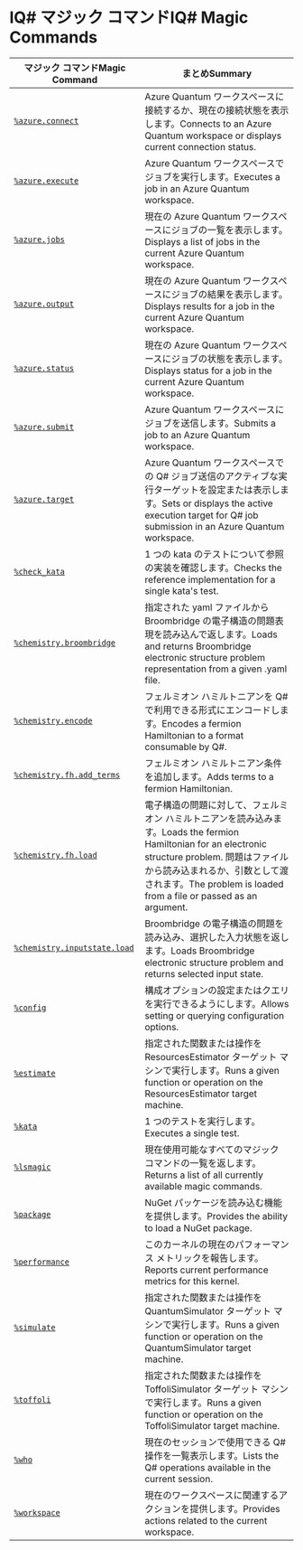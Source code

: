 # <a name="iq-magic-commands"></a><span data-ttu-id="9e1a1-101">IQ# マジック コマンド</span><span class="sxs-lookup"><span data-stu-id="9e1a1-101">IQ# Magic Commands</span></span>

| <span data-ttu-id="9e1a1-102">マジック コマンド</span><span class="sxs-lookup"><span data-stu-id="9e1a1-102">Magic Command</span></span> | <span data-ttu-id="9e1a1-103">まとめ</span><span class="sxs-lookup"><span data-stu-id="9e1a1-103">Summary</span></span> |
|---------------|---------|
| [`%azure.connect`](xref:microsoft.quantum.iqsharp.magic-ref.azure.connect) | <span data-ttu-id="9e1a1-104">Azure Quantum ワークスペースに接続するか、現在の接続状態を表示します。</span><span class="sxs-lookup"><span data-stu-id="9e1a1-104">Connects to an Azure Quantum workspace or displays current connection status.</span></span> |
| [`%azure.execute`](xref:microsoft.quantum.iqsharp.magic-ref.azure.execute) | <span data-ttu-id="9e1a1-105">Azure Quantum ワークスペースでジョブを実行します。</span><span class="sxs-lookup"><span data-stu-id="9e1a1-105">Executes a job in an Azure Quantum workspace.</span></span> |
| [`%azure.jobs`](xref:microsoft.quantum.iqsharp.magic-ref.azure.jobs) | <span data-ttu-id="9e1a1-106">現在の Azure Quantum ワークスペースにジョブの一覧を表示します。</span><span class="sxs-lookup"><span data-stu-id="9e1a1-106">Displays a list of jobs in the current Azure Quantum workspace.</span></span> |
| [`%azure.output`](xref:microsoft.quantum.iqsharp.magic-ref.azure.output) | <span data-ttu-id="9e1a1-107">現在の Azure Quantum ワークスペースにジョブの結果を表示します。</span><span class="sxs-lookup"><span data-stu-id="9e1a1-107">Displays results for a job in the current Azure Quantum workspace.</span></span> |
| [`%azure.status`](xref:microsoft.quantum.iqsharp.magic-ref.azure.status) | <span data-ttu-id="9e1a1-108">現在の Azure Quantum ワークスペースにジョブの状態を表示します。</span><span class="sxs-lookup"><span data-stu-id="9e1a1-108">Displays status for a job in the current Azure Quantum workspace.</span></span> |
| [`%azure.submit`](xref:microsoft.quantum.iqsharp.magic-ref.azure.submit) | <span data-ttu-id="9e1a1-109">Azure Quantum ワークスペースにジョブを送信します。</span><span class="sxs-lookup"><span data-stu-id="9e1a1-109">Submits a job to an Azure Quantum workspace.</span></span> |
| [`%azure.target`](xref:microsoft.quantum.iqsharp.magic-ref.azure.target) | <span data-ttu-id="9e1a1-110">Azure Quantum ワークスペースでの Q# ジョブ送信のアクティブな実行ターゲットを設定または表示します。</span><span class="sxs-lookup"><span data-stu-id="9e1a1-110">Sets or displays the active execution target for Q# job submission in an Azure Quantum workspace.</span></span> |
| [`%check_kata`](xref:microsoft.quantum.iqsharp.magic-ref.check_kata) | <span data-ttu-id="9e1a1-111">1 つの kata のテストについて参照の実装を確認します。</span><span class="sxs-lookup"><span data-stu-id="9e1a1-111">Checks the reference implementation for a single kata's test.</span></span> |
| [`%chemistry.broombridge`](xref:microsoft.quantum.iqsharp.magic-ref.chemistry.broombridge) | <span data-ttu-id="9e1a1-112">指定された yaml ファイルから Broombridge の電子構造の問題表現を読み込んで返します。</span><span class="sxs-lookup"><span data-stu-id="9e1a1-112">Loads and returns Broombridge electronic structure problem representation from a given .yaml file.</span></span> |
| [`%chemistry.encode`](xref:microsoft.quantum.iqsharp.magic-ref.chemistry.encode) | <span data-ttu-id="9e1a1-113">フェルミオン ハミルトニアンを Q# で利用できる形式にエンコードします。</span><span class="sxs-lookup"><span data-stu-id="9e1a1-113">Encodes a fermion Hamiltonian to a format consumable by Q#.</span></span> |
| [`%chemistry.fh.add_terms`](xref:microsoft.quantum.iqsharp.magic-ref.chemistry.fh.add_terms) | <span data-ttu-id="9e1a1-114">フェルミオン ハミルトニアン条件を追加します。</span><span class="sxs-lookup"><span data-stu-id="9e1a1-114">Adds terms to a fermion Hamiltonian.</span></span> |
| [`%chemistry.fh.load`](xref:microsoft.quantum.iqsharp.magic-ref.chemistry.fh.load) | <span data-ttu-id="9e1a1-115">電子構造の問題に対して、フェルミオン ハミルトニアンを読み込みます。</span><span class="sxs-lookup"><span data-stu-id="9e1a1-115">Loads the fermion Hamiltonian for an electronic structure problem.</span></span> <span data-ttu-id="9e1a1-116">問題はファイルから読み込まれるか、引数として渡されます。</span><span class="sxs-lookup"><span data-stu-id="9e1a1-116">The problem is loaded from a file or passed as an argument.</span></span> |
| [`%chemistry.inputstate.load`](xref:microsoft.quantum.iqsharp.magic-ref.chemistry.inputstate.load) | <span data-ttu-id="9e1a1-117">Broombridge の電子構造の問題を読み込み、選択した入力状態を返します。</span><span class="sxs-lookup"><span data-stu-id="9e1a1-117">Loads Broombridge electronic structure problem and returns selected input state.</span></span> |
| [`%config`](xref:microsoft.quantum.iqsharp.magic-ref.config) | <span data-ttu-id="9e1a1-118">構成オプションの設定またはクエリを実行できるようにします。</span><span class="sxs-lookup"><span data-stu-id="9e1a1-118">Allows setting or querying configuration options.</span></span> |
| [`%estimate`](xref:microsoft.quantum.iqsharp.magic-ref.estimate) | <span data-ttu-id="9e1a1-119">指定された関数または操作を ResourcesEstimator ターゲット マシンで実行します。</span><span class="sxs-lookup"><span data-stu-id="9e1a1-119">Runs a given function or operation on the ResourcesEstimator target machine.</span></span> |
| [`%kata`](xref:microsoft.quantum.iqsharp.magic-ref.kata) | <span data-ttu-id="9e1a1-120">1 つのテストを実行します。</span><span class="sxs-lookup"><span data-stu-id="9e1a1-120">Executes a single test.</span></span> |
| [`%lsmagic`](xref:microsoft.quantum.iqsharp.magic-ref.lsmagic) | <span data-ttu-id="9e1a1-121">現在使用可能なすべてのマジック コマンドの一覧を返します。</span><span class="sxs-lookup"><span data-stu-id="9e1a1-121">Returns a list of all currently available magic commands.</span></span> |
| [`%package`](xref:microsoft.quantum.iqsharp.magic-ref.package) | <span data-ttu-id="9e1a1-122">NuGet パッケージを読み込む機能を提供します。</span><span class="sxs-lookup"><span data-stu-id="9e1a1-122">Provides the ability to load a NuGet package.</span></span> |
| [`%performance`](xref:microsoft.quantum.iqsharp.magic-ref.performance) | <span data-ttu-id="9e1a1-123">このカーネルの現在のパフォーマンス メトリックを報告します。</span><span class="sxs-lookup"><span data-stu-id="9e1a1-123">Reports current performance metrics for this kernel.</span></span> |
| [`%simulate`](xref:microsoft.quantum.iqsharp.magic-ref.simulate) | <span data-ttu-id="9e1a1-124">指定された関数または操作を QuantumSimulator ターゲット マシンで実行します。</span><span class="sxs-lookup"><span data-stu-id="9e1a1-124">Runs a given function or operation on the QuantumSimulator target machine.</span></span> |
| [`%toffoli`](xref:microsoft.quantum.iqsharp.magic-ref.toffoli) | <span data-ttu-id="9e1a1-125">指定された関数または操作を ToffoliSimulator ターゲット マシンで実行します。</span><span class="sxs-lookup"><span data-stu-id="9e1a1-125">Runs a given function or operation on the ToffoliSimulator target machine.</span></span> |
| [`%who`](xref:microsoft.quantum.iqsharp.magic-ref.who) | <span data-ttu-id="9e1a1-126">現在のセッションで使用できる Q# 操作を一覧表示します。</span><span class="sxs-lookup"><span data-stu-id="9e1a1-126">Lists the Q# operations available in the current session.</span></span> |
| [`%workspace`](xref:microsoft.quantum.iqsharp.magic-ref.workspace) | <span data-ttu-id="9e1a1-127">現在のワークスペースに関連するアクションを提供します。</span><span class="sxs-lookup"><span data-stu-id="9e1a1-127">Provides actions related to the current workspace.</span></span> |

